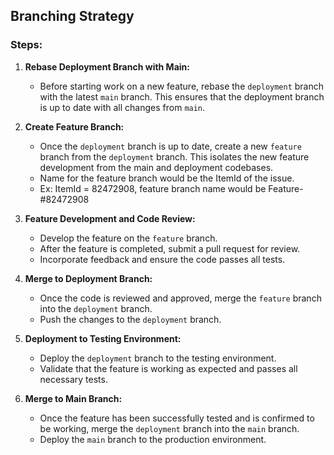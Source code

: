 ## Branching Strategy

### Steps:

1. **Rebase Deployment Branch with Main:**

   - Before starting work on a new feature, rebase the `deployment` branch with the latest `main` branch. This ensures that the deployment branch is up to date with all changes from `main`.

2. **Create Feature Branch:**

   - Once the `deployment` branch is up to date, create a new `feature` branch from the `deployment` branch. This isolates the new feature development from the main and deployment codebases.
   - Name for the feature branch would be the ItemId of the issue.
   - Ex: ItemId = 82472908, feature branch name would be Feature-#82472908

3. **Feature Development and Code Review:**

   - Develop the feature on the `feature` branch.
   - After the feature is completed, submit a pull request for review.
   - Incorporate feedback and ensure the code passes all tests.

4. **Merge to Deployment Branch:**

   - Once the code is reviewed and approved, merge the `feature` branch into the `deployment` branch.
   - Push the changes to the `deployment` branch.

5. **Deployment to Testing Environment:**

   - Deploy the `deployment` branch to the testing environment.
   - Validate that the feature is working as expected and passes all necessary tests.

6. **Merge to Main Branch:**
   - Once the feature has been successfully tested and is confirmed to be working, merge the `deployment` branch into the `main` branch.
   - Deploy the `main` branch to the production environment.

